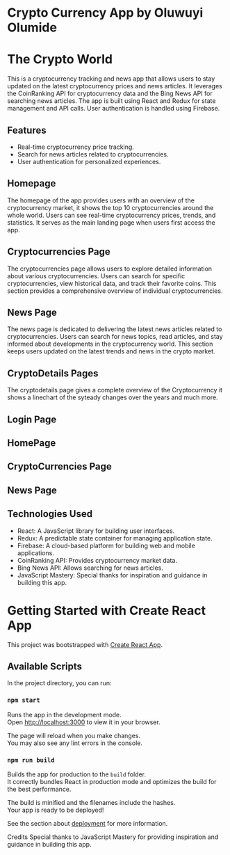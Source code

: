 # Crypto Currency App by Oluwuyi Olumide

# The Crypto World

This is a cryptocurrency tracking and news app that allows users to stay updated on the latest cryptocurrency prices and news articles. It leverages the CoinRanking API for cryptocurrency data and the Bing News API for searching news articles. The app is built using React and Redux for state management and API calls. User authentication is handled using Firebase.

## Features

- Real-time cryptocurrency price tracking.
- Search for news articles related to cryptocurrencies.
- User authentication for personalized experiences.

## Homepage

The homepage of the app provides users with an overview of the cryptocurrency market, it shows the top 10 cryptocurrencies around the whole world. Users can see real-time cryptocurrency prices, trends, and statistics. It serves as the main landing page when users first access the app.

## Cryptocurrencies Page

The cryptocurrencies page allows users to explore detailed information about various cryptocurrencies. Users can search for specific cryptocurrencies, view historical data, and track their favorite coins. This section provides a comprehensive overview of individual cryptocurrencies.

## News Page

The news page is dedicated to delivering the latest news articles related to cryptocurrencies. Users can search for news topics, read articles, and stay informed about developments in the cryptocurrency world. This section keeps users updated on the latest trends and news in the crypto market.

## CryptoDetails Pages

The cryptodetails page gives a complete overview of the Cryptocurrency it shows a linechart of the syteady changes over the years and much more.

## Login Page

## HomePage

## CryptoCurrencies Page

## News Page

## Technologies Used

- React: A JavaScript library for building user interfaces.
- Redux: A predictable state container for managing application state.
- Firebase: A cloud-based platform for building web and mobile applications.
- CoinRanking API: Provides cryptocurrency market data.
- Bing News API: Allows searching for news articles.
- JavaScript Mastery: Special thanks for inspiration and guidance in building this app.

# Getting Started with Create React App

This project was bootstrapped with [Create React App](https://github.com/facebook/create-react-app).

## Available Scripts

In the project directory, you can run:

### `npm start`

Runs the app in the development mode.\
Open [http://localhost:3000](http://localhost:3000) to view it in your browser.

The page will reload when you make changes.\
You may also see any lint errors in the console.

### `npm run build`

Builds the app for production to the `build` folder.\
It correctly bundles React in production mode and optimizes the build for the best performance.

The build is minified and the filenames include the hashes.\
Your app is ready to be deployed!

See the section about [deployment](https://facebook.github.io/create-react-app/docs/deployment) for more information.

Credits
Special thanks to JavaScript Mastery for providing inspiration and guidance in building this app.
